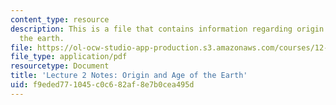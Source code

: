 ```yaml
---
content_type: resource
description: This is a file that contains information regarding origin and age of
  the earth.
file: https://ol-ocw-studio-app-production.s3.amazonaws.com/courses/12-001-introduction-to-geology-fall-2013/f9eded771045c0c682af8e7b0cea495d_MIT12_001F13_Lec2Notes.pdf
file_type: application/pdf
resourcetype: Document
title: 'Lecture 2 Notes: Origin and Age of the Earth'
uid: f9eded77-1045-c0c6-82af-8e7b0cea495d
---
```

